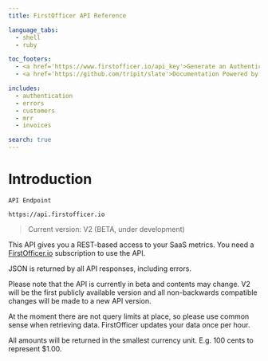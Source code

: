 ```yaml
---
title: FirstOfficer API Reference

language_tabs:
  - shell
  - ruby

toc_footers:
  - <a href='https://www.firstofficer.io/api_key'>Generate an Authentication Key</a>
  - <a href='https://github.com/tripit/slate'>Documentation Powered by Slate</a>

includes:
  - authentication
  - errors
  - customers
  - mrr
  - invoices

search: true
---
```


# Introduction

```code
API Endpoint

https://api.firstofficer.io
```

> Current version: V2 (BETA, under development)

This API gives you a REST-based access to your SaaS metrics. 
You need a <a href='https://www.firstofficer.io'>FirstOfficer.io</a> subscription to use the API.

JSON is returned by all API responses, including errors.

 

Please note that the API is currently in beta and contents may change. 
V2 will be the first publicly available version and all non-backwards compatible changes will be made to a new API version.
  
At the moment there are not query limits at place, so please use common sense when retrieving data. 
FirstOfficer updates your data once per hour.  

<aside class="notice">
All amounts will be returned in the smallest currency unit. E.g. 100 cents to represent $1.00.
</aside>
